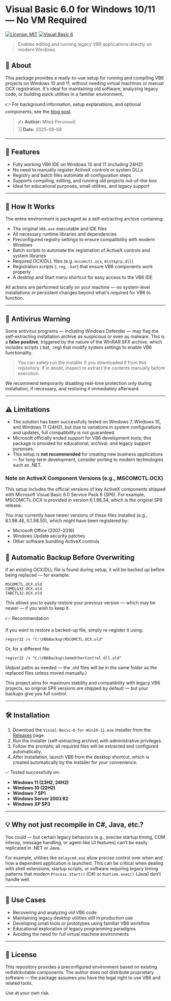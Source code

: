 # Visual Basic 6.0 for Windows 10/11 — No VM Required

[![License: MIT](https://img.shields.io/badge/License-as_is-yellow.svg)](LICENSE) [![Visual Basic 6](https://img.shields.io/badge/Visual%20Basic-6-darkcyan.svg)](https://learn.microsoft.com/en-us/previous-versions/visualstudio/visual-basic-6/visual-basic-6.0-documentation)

> Enables editing and running legacy VB6 applications directly on modern Windows.

## 💾 About

This package provides a ready-to-use setup for running and compiling VB6 projects on Windows 10 and 11, without needing virtual machines or manual OCX registration. It's ideal for maintaining old software, analyzing legacy code, or building quick utilities in a familiar environment.

👉 For background information, setup explanations, and optional components, see the [blog post](https://milos-p-lab.github.io/VB6-on-Windows-11/blog).

> ✍️ **Author:** Miloš Perunović  
> 🗓️ **Date:** 2025-08-08

---

## 🚀 Features

- Fully working VB6 IDE on Windows 10 and 11 (including 24H2)
- No need to manually register ActiveX controls or system DLLs
- Registry and batch files automate all configuration steps
- Supports compiling, editing, and running old projects out-of-the-box
- Ideal for educational purposes, small utilities, and legacy support

---

## 📂 How It Works

The entire environment is packaged as a self-extracting archive containing:

- The original `VB6.exe` executable and IDE files
- All necessary runtime libraries and dependencies
- Preconfigured registry settings to ensure compatibility with modern Windows
- Batch scripts to automate the registration of ActiveX controls and system libraries
- Required OCX/DLL files (e.g. `mscomctl.ocx`, `msstkprp.dll`)
- Registration scripts (`.reg`, `.bat`) that ensure VB6 components work properly
- A desktop and Start menu shortcut for easy access to the VB6 IDE

All actions are performed locally on your machine — no system-level installations or persistent changes beyond what's required for VB6 to function.

---

## 🔐 Antivirus Warning

Some antivirus programs — including Windows Defender — may flag the self-extracting installation archive as suspicious or even as malware. This is a **false positive**, triggered by the nature of the WinRAR SFX archive, which includes scripts (.bat, .reg) that modify system settings to enable VB6 functionality.

> You can safely run the installer if you downloaded it from this repository. If in doubt, inspect or extract the contents manually before execution.

We recommend temporarily disabling real-time protection only during installation, if necessary, and restoring it immediately afterward.

---

## ⚠️ Limitations

- The solution has been successfully tested on Windows 7, Windows 10, and Windows 11 (24H2), but due to variations in system configurations and updates, full compatibility is not guaranteed.
- Microsoft officially ended support for VB6 development tools; this package is provided for educational, archival, and legacy support purposes.
- This setup is **not recommended** for creating new business applications — for long-term development, consider porting to modern technologies such as .NET.

### Note on ActiveX Component Versions (e.g., MSCOMCTL.OCX)

This setup includes the official versions of key ActiveX components shipped with Microsoft Visual Basic 6.0 Service Pack 6 (SP6).
For example, MSCOMCTL.OCX is provided in version 6.1.98.34, which is the original SP6 release.

You may currently have newer versions of these files installed (e.g., 6.1.98.46, 6.1.98.50), which might have been registered by:

- Microsoft Office (2007–2016)
- Windows Update security patches
- Other software bundling ActiveX controls

## 💾 Automatic Backup Before Overwriting

If an existing OCX/DLL file is found during setup, it will be backed up before being replaced — for example:

``` plaintext
MSCOMCTL.OCX.old
COMDLG32.OCX.old
TABCTL32.OCX.old
```

This allows you to easily restore your previous version — which may be newer — if you wish to keep it.

👉 Recommendation

If you want to restore a backed-up file, simply re-register it using:

``` batch
regsvr32 /s "C:\VB6Backup\MSCOMCTL.OCX.old"
```

Or, for a different file:

``` batch
regsvr32 /s "C:\VB6Backup\SomeOtherControl.dll.old"

```

(Adjust paths as needed — the .old files will be in the same folder as the replaced files unless moved manually.)

This project aims for maximum stability and compatibility with legacy VB6 projects, so original SP6 versions are shipped by default — but your backups give you full control.

---

## 🛠️ Installation

1. Download the `Visual-Basic-6-for-Win10-11.exe` installer from the [Releases](https://github.com/milos-p-lab/VB6-on-Windows-11/releases/) page.
2. Run the installer (self-extracting archive) with administrative privileges.
3. Follow the prompts; all required files will be extracted and configured automatically.
4. After installation, launch VB6 from the desktop shortcut, which is created automatically by the installer for your convenience.

✅ Tested successfully on:

- **Windows 11 (23H2, 24H2)**
- **Windows 10 (22H2)**
- **Windows 7 SP1**
- **Windows Server 2003 R2**
- **Windows XP SP3**

---

## 💡 Why not just recompile in C#, Java, etc.?

You could — but certain legacy behaviors (e.g., precise startup timing, COM interop, message handling, or agent-like UI features) can’t be easily replicated in .NET or Java.

For example, utilities like `delaycmd.exe` allow precise control over when and how a dependent application is launched. This can be critical when dealing with shell extensions, startup scripts, or software requiring legacy timing patterns that modern `Process.Start()` (C#) or `Runtime.exec()` (Java) don't handle well.

---

## 🧳 Use Cases

- Recovering and analyzing old VB6 code
- Maintaining legacy desktop utilities still in production use
- Developing small tools or prototypes using familiar VB6 workflow
- Educational exploration of legacy programming paradigms
- Avoiding the need for full virtual machine environments

---

## 📃 License

This repository provides a preconfigured environment based on existing redistributable components. The author does not distribute proprietary software — the package assumes you have the legal right to use VB6 and related tools.

Use at your own risk.
